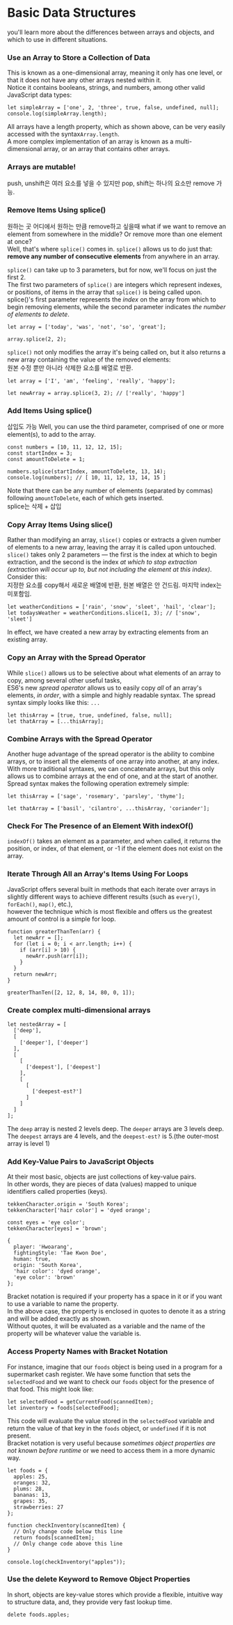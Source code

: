 # Basic Data Structures
you'll learn more about the differences between arrays and objects, and which to use in different situations.
 
### Use an Array to Store a Collection of Data
This is known as a one-dimensional array, meaning it only has one level, or that it does not have any other arrays nested within it.  
Notice it contains booleans, strings, and numbers, among other valid JavaScript data types:
```
let simpleArray = ['one', 2, 'three', true, false, undefined, null];
console.log(simpleArray.length);
```
All arrays have a length property, which as shown above, can be very easily accessed with the syntax`Array.length`.  
A more complex implementation of an array is known as a multi-dimensional array, or an array that contains other arrays.

### Arrays are mutable!
push, unshift은 여러 요소를 넣을 수 있지만 pop, shift는 하나의 요소만 remove 가능.

### Remove Items Using splice()
원하는 곳 어디에서 원하는 만큼 remove하고 싶을때
what if we want to remove an element from somewhere in the middle? Or remove more than one element at once?  
Well, that's where `splice()` comes in. `splice()` allows us to do just that: **remove any number of consecutive elements** from anywhere in an array.  
  
`splice()` can take up to 3 parameters, but for now, we'll focus on just the first 2.  
The first two parameters of `splice()` are integers which represent indexes, or positions, of items in the array that `splice()` is being called upon.  
splice()'s first parameter represents the *index* on the array from which to begin removing elements, while the second parameter indicates *the number of elements to delete*. 
```
let array = ['today', 'was', 'not', 'so', 'great'];

array.splice(2, 2);
```
`splice()` not only modifies the array it's being called on, but it also returns a new array containing the value of the removed elements:  
원본 수정 뿐만 아니라 삭제한 요소를 배열로 반환. 
```
let array = ['I', 'am', 'feeling', 'really', 'happy'];

let newArray = array.splice(3, 2); // ['really', 'happy']
```
### Add Items Using splice()
삽입도 가능
Well, you can use the third parameter, comprised of one or more element(s), to add to the array. 
```
const numbers = [10, 11, 12, 12, 15];
const startIndex = 3;
const amountToDelete = 1;

numbers.splice(startIndex, amountToDelete, 13, 14);
console.log(numbers); // [ 10, 11, 12, 13, 14, 15 ]
```
Note that there can be any number of elements (separated by commas) following `amountToDelete`, each of which gets inserted.  
splice는 삭제 + 삽입  

### Copy Array Items Using slice()
Rather than modifying an array, `slice()` copies or extracts a given number of elements to a new array, leaving the array it is called upon untouched.  
`slice()` takes only 2 parameters — the first is the index at which to begin extraction, and the second is the index *at which to stop extraction (extraction will occur up to, but not including the element at this index)*. Consider this:  
지정한 요소를 copy해서 새로운 배열에 반환, 원본 배열은 안 건드림. 마지막 index는 미포함임. 
```
let weatherConditions = ['rain', 'snow', 'sleet', 'hail', 'clear'];
let todaysWeather = weatherConditions.slice(1, 3); // ['snow', 'sleet']
```
In effect, we have created a new array by extracting elements from an existing array.

### Copy an Array with the Spread Operator
While `slice()` allows us to be selective about what elements of an array to copy, among several other useful tasks,  
ES6's new *spread operator* allows us to easily copy *all* of an array's elements, *in order*, with a simple and highly readable syntax. The spread syntax simply looks like this: `...`
```
let thisArray = [true, true, undefined, false, null];
let thatArray = [...thisArray];
```

### Combine Arrays with the Spread Operator
Another huge advantage of the spread operator is the ability to combine arrays, or to insert all the elements of one array into another, at any index.  
With more traditional syntaxes, we can concatenate arrays, but this only allows us to combine arrays at the end of one, and at the start of another.  
Spread syntax makes the following operation extremely simple:
```
let thisArray = ['sage', 'rosemary', 'parsley', 'thyme'];

let thatArray = ['basil', 'cilantro', ...thisArray, 'coriander'];
```

### Check For The Presence of an Element With indexOf()
`indexOf()` takes an element as a parameter, and when called, it returns the position, or index, of that element, or -1 if the element does not exist on the array.  
  
### Iterate Through All an Array's Items Using For Loops
JavaScript offers several built in methods that each iterate over arrays in slightly different ways to achieve different results (such as `every()`, `forEach()`, `map()`, etc.),  
however the technique which is most flexible and offers us the greatest amount of control is a simple for loop.  
```
function greaterThanTen(arr) {
  let newArr = [];
  for (let i = 0; i < arr.length; i++) {
    if (arr[i] > 10) {
      newArr.push(arr[i]);
    }
  }
  return newArr;
}

greaterThanTen([2, 12, 8, 14, 80, 0, 1]);
```
### Create complex multi-dimensional arrays
```
let nestedArray = [
  ['deep'],
  [
    ['deeper'], ['deeper'] 
  ],
  [
    [
      ['deepest'], ['deepest']
    ],
    [
      [
        ['deepest-est?']
      ]
    ]
  ]
];
```
The `deep` array is nested 2 levels deep. The `deeper` arrays are 3 levels deep. The `deepest` arrays are 4 levels, and the `deepest-est?` is 5.(the outer-most array is level 1)

### Add Key-Value Pairs to JavaScript Objects
At their most basic, objects are just collections of key-value pairs.  
In other words, they are pieces of data (values) mapped to unique identifiers called properties (keys). 
```
tekkenCharacter.origin = 'South Korea';
tekkenCharacter['hair color'] = 'dyed orange';

const eyes = 'eye color';
tekkenCharacter[eyes] = 'brown';

{
  player: 'Hwoarang',
  fightingStyle: 'Tae Kwon Doe',
  human: true,
  origin: 'South Korea',
  'hair color': 'dyed orange',
  'eye color': 'brown'
};

```
Bracket notation is required if your property has a space in it or if you want to use a variable to name the property.  
In the above case, the property is enclosed in quotes to denote it as a string and will be added exactly as shown.  
Without quotes, it will be evaluated as a variable and the name of the property will be whatever value the variable is. 

### Access Property Names with Bracket Notation
For instance, imagine that our `foods` object is being used in a program for a supermarket cash register. We have some function that sets the `selectedFood` and we want to check our `foods` object for the presence of that food. This might look like:
```
let selectedFood = getCurrentFood(scannedItem);
let inventory = foods[selectedFood];
```
This code will evaluate the value stored in the `selectedFood` variable and return the value of that key in the `foods` object, or `undefined` if it is not present.  
Bracket notation is very useful because *sometimes object properties are not known before runtime* or we need to access them in a more dynamic way.
```
let foods = {
  apples: 25,
  oranges: 32,
  plums: 28,
  bananas: 13,
  grapes: 35,
  strawberries: 27
};

function checkInventory(scannedItem) {
  // Only change code below this line
  return foods[scannedItem];
  // Only change code above this line
}

console.log(checkInventory("apples"));
```
### Use the delete Keyword to Remove Object Properties
In short, objects are key-value stores which provide a flexible, intuitive way to structure data, and, they provide very fast lookup time.  

```
delete foods.apples;
```


